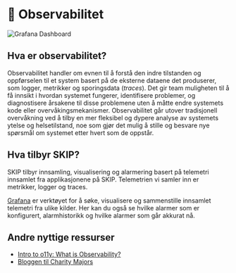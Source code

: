 # 🔭 Observabilitet

![Grafana Dashboard](../img/grafana.png)


## Hva er observabilitet?

Observabilitet handler om evnen til å forstå den indre tilstanden og
oppførselen til et system basert på de eksterne dataene det produserer, som
logger, metrikker og sporingsdata (*traces*). Det gir team muligheten til å få
innsikt i hvordan systemet fungerer, identifisere problemer, og diagnostisere
årsakene til disse problemene uten å måtte endre systemets kode eller
overvåkingsmekanismer. Observabilitet går utover tradisjonell overvåkning ved å
tilby en mer fleksibel og dypere analyse av systemets ytelse og helsetilstand,
noe som gjør det mulig å stille og besvare nye spørsmål om systemet etter hvert
som de oppstår.

## Hva tilbyr SKIP?

SKIP tilbyr innsamling, visualisering og alarmering basert på telemetri
innsamlet fra applikasjonene på SKIP. Telemetrien vi samler inn er metrikker,
logger og traces.

[Grafana](https://monitoring.kartverket.cloud/) er verktøyet for å søke,
visualisere og sammenstille innsamlet telemetri fra ulike kilder. Her kan du
også se hvilke alarmer som er konfigurert, alarmhistorikk og hvilke alarmer som
går akkurat nå.


## Andre nyttige ressurser

- [Intro to o11y: What is Observability?](https://www.honeycomb.io/resources/intro-to-o11y-topic-1-what-is-observability)
- [Bloggen til Charity Majors](https://charity.wtf/tag/observability/)
